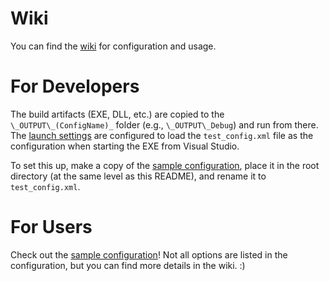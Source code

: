 # Wiki  

You can find the [wiki](https://github.com/komlosboldizsar/easyvlans/wiki) for configuration and usage.  

# For Developers  

The build artifacts (EXE, DLL, etc.) are copied to the `\_OUTPUT\_(ConfigName)_` folder (e.g., `\_OUTPUT\_Debug`) and run from there. The [launch settings](easyvlans/Properties/launchSettings.json) are configured to load the `test_config.xml` file as the configuration when starting the EXE from Visual Studio.  

To set this up, make a copy of the [sample configuration](easyvlans/sample_config.xml), place it in the root directory (at the same level as this README), and rename it to `test_config.xml`.  

# For Users  

Check out the [sample configuration](easyvlans/sample_config.xml)! Not all options are listed in the configuration, but you can find more details in the wiki. :)
